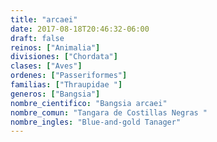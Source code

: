 ```yaml
---
title: "arcaei"
date: 2017-08-18T20:46:32-06:00
draft: false
reinos: ["Animalia"]
divisiones: ["Chordata"]
clases: ["Aves"]
ordenes: ["Passeriformes"]
familias: ["Thraupidae "]
generos: ["Bangsia"]
nombre_cientifico: "Bangsia arcaei"
nombre_comun: "Tangara de Costillas Negras "
nombre_ingles: "Blue-and-gold Tanager"
---
```

